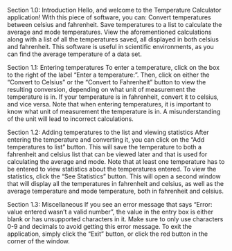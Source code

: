 Section 1.0: Introduction
Hello, and welcome to the Temperature Calculator application! With this piece of software, you can:
Convert temperatures between celsius and fahrenheit.
Save temperatures to a list to calculate the average and mode temperatures.
View the aforementioned calculations along with a list of all the temperatures saved, all displayed in both celsius and fahrenheit.
This software is useful in scientific environments, as you can find the average temperature of a data set.

Section 1.1: Entering temperatures
To enter a temperature, click on the box to the right of the label “Enter a temperature:”. Then, click on either the “Convert to Celsius” or the “Convert to Fahrenheit” button to view the resulting conversion, depending on what unit of measurement the temperature is in. If your temperature is in fahrenheit, convert it to celsius, and vice versa. Note that when entering temperatures, it is important to know what unit of measurement the temperature is in. A misunderstanding of the unit will lead to incorrect calculations.

Section 1.2: Adding temperatures to the list and viewing statistics
After entering the temperature and converting it, you can click on the “Add temperatures to list” button. This will save the temperature to both a fahrenheit and celsius list that can be viewed later and that is used for calculating the average and mode. Note that at least one temperature has to be entered to view statistics about the temperatures entered. To view the statistics, click the “See Statistics” button. This will open a second window that will display all the temperatures in fahrenheit and celsius, as well as the average temperature and mode temperature, both in fahrenheit and celsius.

Section 1.3: Miscellaneous
If you see an error message that says “Error: value entered wasn’t a valid number”, the value in the entry box is either blank or has unsupported characters in it. Make sure to only use characters 0-9 and decimals to avoid getting this error message. To exit the application, simply click the “Exit” button, or click the red button in the corner of the window.

